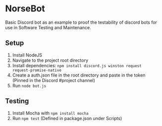 # NorseBot

Basic Discord bot as an example to proof the testability of discord bots for use in Software Testing and Maintenance.

## Setup

1. Install NodeJS
2. Navigate to the project root directory
3. Install dependencies: `npm install discord.js winston request request-promise-native`
4. Create a auth.json file in the root directory and paste in the token (Pinned in the Discord #project channel)
5. Run `node bot.js`

## Testing

1. Install Mocha with `npm install mocha`
2. Run `npm test` (Defined in package.json under Scripts)
